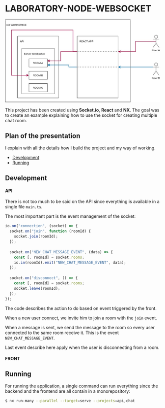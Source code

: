 # LABORATORY-NODE-WEBSOCKET

![Alt text](./Documentation/graph.jpg?raw=true "Documentation")

This project has been created using **Socket.io**, **React** and **NX**. The goal was to create an example explaining how to use the socket for creating multiple chat room.

## Plan of the presentation

I explain with all the details how I build the project and my way of working.

- [Development](#development)
- [Running](#Running)

## Development

#### API

There is not too much to be said on the API since everything is available in a single file `main.ts`.

The most important part is the event management of the socket:

```js
io.on("connection", (socket) => {
  socket.on("join", function (roomId) {
    socket.join(roomId);
  });

  socket.on("NEW_CHAT_MESSAGE_EVENT", (data) => {
    const [, roomId] = socket.rooms;
    io.in(roomId).emit("NEW_CHAT_MESSAGE_EVENT", data);
  });

  socket.on("disconnect", () => {
    const [, roomId] = socket.rooms;
    socket.leave(roomId);
  });
});
```

The code describes the action to do based on event triggered by the front.

When a new user connect, we invite him to join a room with the `join` event.

When a message is sent, we send the message to the room so every user connected to the same room receive it. This is the event `NEW_CHAT_MESSAGE_EVENT`.

Last event describe here apply when the user is disconnecting from a room.

#### FRONT

## Running

For running the application, a single command can run everything since the backend and the frontend are all contain in a monorepository:

```bash
$ nx run-many --parallel --target=serve --projects=api,chat
```
